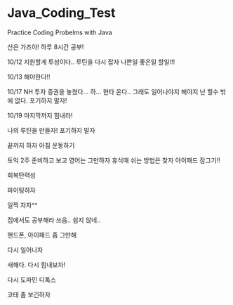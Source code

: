 # Java_Coding_Test
Practice Coding Probelms with Java

산은 가즈아!
하루 8시간 공부!

10/12 지원할게 투성이다.. 루틴을 다시 잡자 나쁜일 좋은일 할일!!!

10/13 해야한다!!


10/17 NH 투자 증권을 놓쳤다... 하... 현타 온다.. 그래도 일어나야지 해야지 난 할수 밖에 없다. 포기하지 말자!

10/19 마지막까지 힘내라!

나의 루틴을 만들자!
포기하지 말자

끝까지 하자
아침 운동하기

토익 2주 준비하고 보고 영어는 그만하자
휴식때 쉬는 방법은 찾자
아이패드 잠그기!!

회복탄력성

파이팅하자

일찍 자자^^

집에서도 공부해라
쓰읍.. 쉽지 않네..

핸드폰, 아이패드 좀 그만해

다시 일어나자

새해다. 다시 힘내보자!

다시 도파민 디톡스

코테 좀 보긴하자
